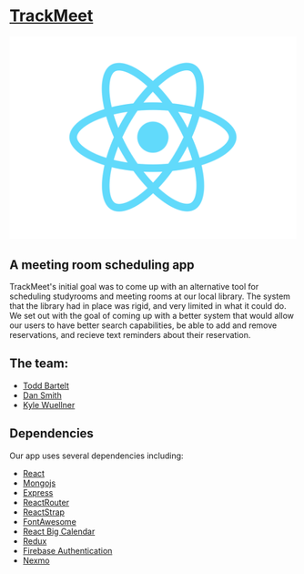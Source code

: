 # [TrackMeet](https://track-meet.herokuapp.com/)
![TrackMeet Logo](/client/src/logo.svg)

## A meeting room scheduling app

TrackMeet's initial goal was to come up with an alternative tool for scheduling studyrooms and meeting rooms at our local library. The system that the library had in place was rigid, and very limited in what it could do. We set out with the goal of coming up with a better system that would allow our users to have better search capabilities, be able to add and remove reservations, and recieve text reminders about their reservation.

## The team:

- [Todd Bartelt](https://github.com/bartelto)
- [Dan Smith](https://github.com/KentaroSmith)
- [Kyle Wuellner](https://github.com/kwuellner)

## Dependencies
Our app uses several dependencies including:
- [React](https://reactjs.org/)
- [Mongojs](https://www.npmjs.com/package/mongojs)
- [Express](https://expressjs.com/)
- [ReactRouter](https://www.npmjs.com/package/react-router)
- [ReactStrap](https://www.npmjs.com/package/reactstrap)
- [FontAwesome](https://fontawesome.com/)
- [React Big Calendar](http://intljusticemission.github.io/react-big-calendar/examples/index.html)
- [Redux](https://redux.js.org/)
- [Firebase Authentication](https://firebase.google.com/docs/auth/web/manage-users)
- [Nexmo](https://www.npmjs.com/package/nexmo)

